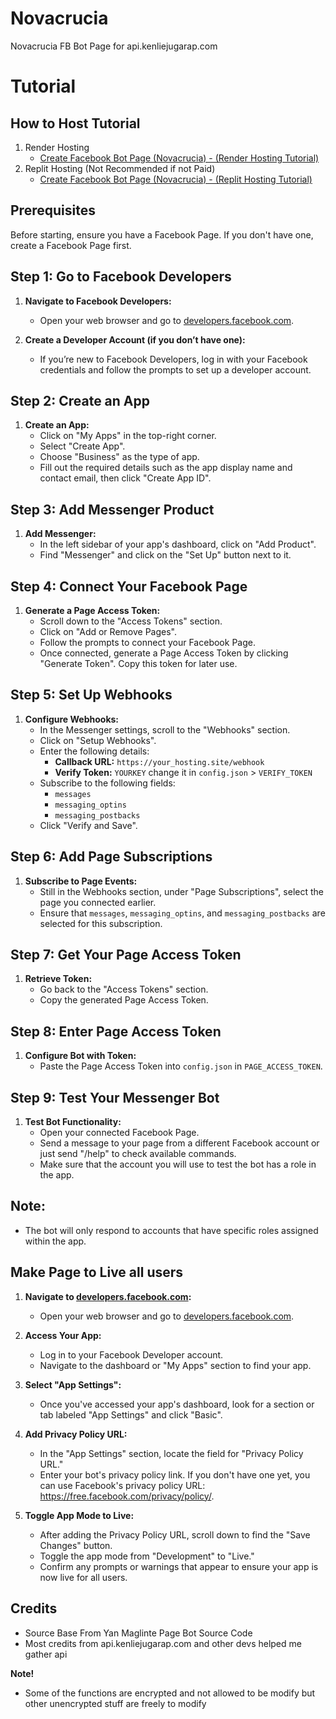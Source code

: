 # Novacrucia
Novacrucia FB Bot Page for api.kenliejugarap.com

# Tutorial

## How to Host Tutorial
   1. Render Hosting
      - [Create Facebook Bot Page (Novacrucia) - (Render Hosting Tutorial)](https://www.youtube.com/watch?v=LTPSUdfIzi8)
   2. Replit Hosting (Not Recommended if not Paid)
      - [Create Facebook Bot Page (Novacrucia) - (Replit Hosting Tutorial)](https://www.youtube.com/watch?v=CY9YqL4AjjA)

## Prerequisites
Before starting, ensure you have a Facebook Page. If you don't have one, create a Facebook Page first.

## Step 1: Go to Facebook Developers
1. **Navigate to Facebook Developers:**
   - Open your web browser and go to [developers.facebook.com](https://developers.facebook.com).

2. **Create a Developer Account (if you don’t have one):**
   - If you’re new to Facebook Developers, log in with your Facebook credentials and follow the prompts to set up a developer account.

## Step 2: Create an App
1. **Create an App:**
   - Click on "My Apps" in the top-right corner.
   - Select "Create App".
   - Choose "Business" as the type of app.
   - Fill out the required details such as the app display name and contact email, then click "Create App ID".

## Step 3: Add Messenger Product
1. **Add Messenger:**
   - In the left sidebar of your app's dashboard, click on "Add Product".
   - Find "Messenger" and click on the "Set Up" button next to it.

## Step 4: Connect Your Facebook Page
1. **Generate a Page Access Token:**
   - Scroll down to the "Access Tokens" section.
   - Click on "Add or Remove Pages".
   - Follow the prompts to connect your Facebook Page.
   - Once connected, generate a Page Access Token by clicking "Generate Token". Copy this token for later use.

## Step 5: Set Up Webhooks
1. **Configure Webhooks:**
   - In the Messenger settings, scroll to the "Webhooks" section.
   - Click on "Setup Webhooks".
   - Enter the following details:
     - **Callback URL:** `https://your_hosting.site/webhook`
     - **Verify Token:** `YOURKEY` change it in `config.json` > `VERIFY_TOKEN`
   - Subscribe to the following fields:
     - `messages`
     - `messaging_optins`
     - `messaging_postbacks`
   - Click "Verify and Save".

## Step 6: Add Page Subscriptions
1. **Subscribe to Page Events:**
   - Still in the Webhooks section, under "Page Subscriptions", select the page you connected earlier.
   - Ensure that `messages`, `messaging_optins`, and `messaging_postbacks` are selected for this subscription.

## Step 7: Get Your Page Access Token
1. **Retrieve Token:**
   - Go back to the "Access Tokens" section.
   - Copy the generated Page Access Token.

## Step 8: Enter Page Access Token
1. **Configure Bot with Token:**
   - Paste the Page Access Token into `config.json` in `PAGE_ACCESS_TOKEN`.

## Step 9: Test Your Messenger Bot
1. **Test Bot Functionality:**
   - Open your connected Facebook Page.
   - Send a message to your page from a different Facebook account or just send "/help" to check available commands.
   - Make sure that the account you will use to test the bot has a role in the app.

## Note:
- The bot will only respond to accounts that have specific roles assigned within the app.

## Make Page to Live all users
1. **Navigate to [developers.facebook.com](https://developers.facebook.com):**
   - Open your web browser and go to [developers.facebook.com](https://developers.facebook.com).
   
2. **Access Your App:**
   - Log in to your Facebook Developer account.
   - Navigate to the dashboard or "My Apps" section to find your app.
   
3. **Select "App Settings":**
   - Once you've accessed your app's dashboard, look for a section or tab labeled "App Settings" and click "Basic".
   
4. **Add Privacy Policy URL:**
   - In the "App Settings" section, locate the field for "Privacy Policy URL."
   - Enter your bot's privacy policy link. If you don't have one yet, you can use Facebook's privacy policy URL: https://free.facebook.com/privacy/policy/.
   
5. **Toggle App Mode to Live:**
   - After adding the Privacy Policy URL, scroll down to find the "Save Changes" button.
   - Toggle the app mode from "Development" to "Live."
   - Confirm any prompts or warnings that appear to ensure your app is now live for all users.

## Credits
  - Source Base From Yan Maglinte Page Bot Source Code
  - Most credits from api.kenliejugarap.com and other devs helped me gather api
    
  **Note!**
   - Some of the functions are encrypted and not allowed to be modify but other unencrypted stuff are freely to modify
